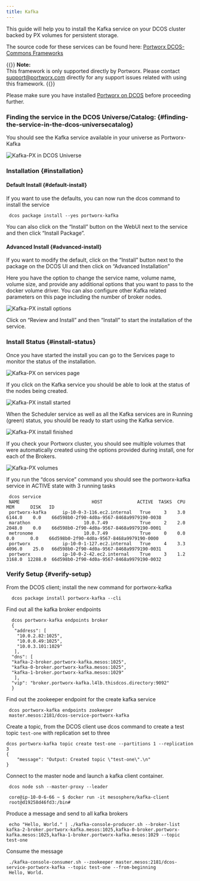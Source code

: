 ```yaml
---
title: Kafka
---
```


This guide will help you to install the Kafka service on your DCOS cluster backed by PX volumes for persistent storage.

The source code for these services can be found here: [Portworx DCOS-Commons Frameworks](https://github.com/portworx/dcos-commons)

{{<info>}}
**Note:**  
This framework is only supported directly by Portworx. Please contact support@portworx.com directly for any support issues related with using this framework.
{{</info>}}

Please make sure you have installed [Portworx on DCOS](/install-with-other/dcos) before proceeding further.

### Finding the service in the DCOS Universe/Catalog: {#finding-the-service-in-the-dcos-universecatalog}

You should see the Kafka service available in your universe as Portworx-Kafka

![Kafka-PX in DCOS Universe](/img/dcos-kafka-px-universe.png)

### Installation {#installation}

#### Default Install {#default-install}

If you want to use the defaults, you can now run the dcos command to install the service

```text
 dcos package install --yes portworx-kafka
```

You can also click on the “Install” button on the WebUI next to the service and then click “Install Package”.

#### Advanced Install {#advanced-install}

If you want to modify the default, click on the “Install” button next to the package on the DCOS UI and then click on “Advanced Installation”

Here you have the option to change the service name, volume name, volume size, and provide any additional options that you want to pass to the docker volume driver. You can also configure other Kafka related parameters on this page including the number of broker nodes.

![Kafka-PX install options](/img/dcos-kafka-px-install-options.png)

Click on “Review and Install” and then “Install” to start the installation of the service.

### Install Status {#install-status}

Once you have started the install you can go to the Services page to monitor the status of the installation.

![Kafka-PX on services page](/img/dcos-kafka-px-service.png)

If you click on the Kafka service you should be able to look at the status of the nodes being created.

![Kafka-PX install started](/img/dcos-kafka-px-started-install.png)

When the Scheduler service as well as all the Kafka services are in Running \(green\) status, you should be ready to start using the Kafka service.

![Kafka-PX install finished](/img/dcos-kafka-px-finished-install.png)

If you check your Portworx cluster, you should see multiple volumes that were automatically created using the options provided during install, one for each of the Brokers.

![Kafka-PX volumes](/img/dcos-kafka-px-volume-list.png)

If you run the “dcos service” command you should see the portworx-kafka service in ACTIVE state with 3 running tasks

```text
 dcos service
 NAME                           HOST             ACTIVE  TASKS  CPU   MEM      DISK   ID                                         
 portworx-kafka      ip-10-0-3-116.ec2.internal   True     3    3.0  6144.0    0.0    66d598b0-2f90-4d0a-9567-8468a9979190-0038  
 marathon                    10.0.7.49            True     2    2.0  2048.0    0.0    66d598b0-2f90-4d0a-9567-8468a9979190-0001  
 metronome                   10.0.7.49            True     0    0.0   0.0      0.0    66d598b0-2f90-4d0a-9567-8468a9979190-0000  
 portworx            ip-10-0-1-127.ec2.internal   True     4    3.3  4096.0    25.0   66d598b0-2f90-4d0a-9567-8468a9979190-0031  
 portworx            ip-10-0-2-42.ec2.internal    True     3    1.2  3168.0  12288.0  66d598b0-2f90-4d0a-9567-8468a9979190-0032
```

### Verify Setup {#verify-setup}

From the DCOS client; install the new command for portworx-kafka

```text
  dcos package install portworx-kafka --cli
```

Find out all the kafka broker endpoints

```text
  dcos portworx-kafka endpoints broker
  {
   "address": [
    "10.0.2.82:1025",
    "10.0.0.49:1025",
    "10.0.3.101:1029"
   ],
  "dns": [
  "kafka-2-broker.portworx-kafka.mesos:1025",
  "kafka-0-broker.portworx-kafka.mesos:1025",
  "kafka-1-broker.portworx-kafka.mesos:1029"
   ],
  "vip": "broker.portworx-kafka.l4lb.thisdcos.directory:9092"
  }
```

Find out the zookeeper endpoint for the create kafka service

```text
 dcos portworx-kafka endpoints zookeeper
 master.mesos:2181/dcos-service-portworx-kafka
```

Create a topic, from the DCOS client use dcos command to create a test topic `test-one` with replication set to three

```text
dcos portworx-kafka topic create test-one --partitions 1 --replication 3
{
    "message": "Output: Created topic \"test-one\".\n"
}
```

Connect to the master node and launch a kafka client container.

```text
 dcos node ssh --master-proxy --leader

 core@ip-10-0-6-66 ~ $ docker run -it mesosphere/kafka-client
 root@d19258d46fd3:/bin#
```

Produce a message and send to all kafka brokers

```text
 echo "Hello, World." | ./kafka-console-producer.sh --broker-list kafka-2-broker.portworx-kafka.mesos:1025,kafka-0-broker.portworx-kafka.mesos:1025,kafka-1-broker.portworx-kafka.mesos:1029 --topic test-one
```

Consume the message

```text
 ./kafka-console-consumer.sh --zookeeper master.mesos:2181/dcos-service-portworx-kafka --topic test-one --from-beginning
 Hello, World.
```
